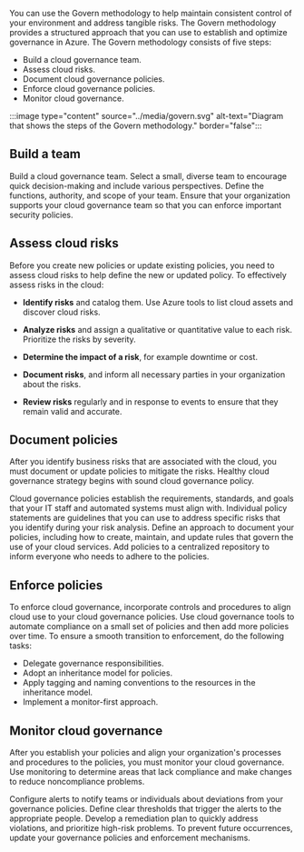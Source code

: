 You can use the Govern methodology to help maintain consistent control of your environment and address tangible risks. The Govern methodology provides a structured approach that you can use to establish and optimize governance in Azure. The Govern methodology consists of five steps:

- Build a cloud governance team.
- Assess cloud risks.
- Document cloud governance policies.
- Enforce cloud governance policies.
- Monitor cloud governance.

:::image type="content" source="../media/govern.svg" alt-text="Diagram that shows the steps of the Govern methodology." border="false":::

## Build a team

Build a cloud governance team. Select a small, diverse team to encourage quick decision-making and include various perspectives. Define the functions, authority, and scope of your team. Ensure that your organization supports your cloud governance team so that you can enforce important security policies. 

## Assess cloud risks

Before you create new policies or update existing policies, you need to assess cloud risks to help define the new or updated policy. To effectively assess risks in the cloud:

- **Identify risks** and catalog them. Use Azure tools to list cloud assets and discover cloud risks.

- **Analyze risks** and assign a qualitative or quantitative value to each risk. Prioritize the risks by severity.

- **Determine the impact of a risk**, for example downtime or cost.

- **Document risks**, and inform all necessary parties in your organization about the risks.

- **Review risks** regularly and in response to events to ensure that they remain valid and accurate.

## Document policies

After you identify business risks that are associated with the cloud, you must document or update policies to mitigate the risks. Healthy cloud governance strategy begins with sound cloud governance policy.

Cloud governance policies establish the requirements, standards, and goals that your IT staff and automated systems must align with. Individual policy statements are guidelines that you can use to address specific risks that you identify during your risk analysis. Define an approach to document your policies, including how to create, maintain, and update rules that govern the use of your cloud services. Add policies to a centralized repository to inform everyone who needs to adhere to the policies.

## Enforce policies

To enforce cloud governance, incorporate controls and procedures to align cloud use to your cloud governance policies. Use cloud governance tools to automate compliance on a small set of policies and then add more policies over time. To ensure a smooth transition to enforcement, do the following tasks:

- Delegate governance responsibilities.
- Adopt an inheritance model for policies.
- Apply tagging and naming conventions to the resources in the inheritance model.
- Implement a monitor-first approach.

## Monitor cloud governance

After you establish your policies and align your organization's processes and procedures to the policies, you must monitor your cloud governance. Use monitoring to determine areas that lack compliance and make changes to reduce noncompliance problems.

Configure alerts to notify teams or individuals about deviations from your governance policies. Define clear thresholds that trigger the alerts to the appropriate people. Develop a remediation plan to quickly address violations, and prioritize high-risk problems. To prevent future occurrences, update your governance policies and enforcement mechanisms. 